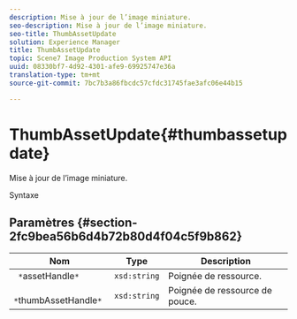 ```yaml
---
description: Mise à jour de l’image miniature.
seo-description: Mise à jour de l’image miniature.
seo-title: ThumbAssetUpdate
solution: Experience Manager
title: ThumbAssetUpdate
topic: Scene7 Image Production System API
uuid: 08330bf7-4d92-4301-afe9-69925747e36a
translation-type: tm+mt
source-git-commit: 7bc7b3a86fbcdc57cfdc31745fae3afc06e44b15

---
```



# ThumbAssetUpdate{#thumbassetupdate}

Mise à jour de l’image miniature.

Syntaxe

## Paramètres {#section-2fc9bea56b6d4b72b80d4f04c5f9b862}

| Nom | Type | Description |
|---|---|---|
| ` *`assetHandle`*` | `xsd:string` | Poignée de ressource. |
| ` *`thumbAssetHandle`*` | `xsd:string` | Poignée de ressource de pouce. |


